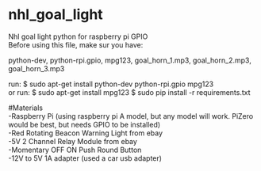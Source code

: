 # nhl_goal_light
Nhl goal light python for raspberry pi GPIO<br />
Before using this file, make sur you have:

python-dev, python-rpi.gpio, mpg123, goal_horn_1.mp3, goal_horn_2.mp3, goal_horn_3.mp3

run: $ sudo apt-get install python-dev python-rpi.gpio mpg123<br />
or run: $ sudo apt-get install mpg123
        $ sudo pip install -r requirements.txt

#Materials<br />
-Raspberry Pi (using raspberry pi A model, but any model will work. PiZero would be best, but needs GPIO to be installed)<br />
-Red Rotating Beacon Warning Light from ebay<br />
-5V 2 Channel Relay Module from ebay<br />
-Momentary OFF ON Push Round Button<br />
-12V to 5V 1A adapter (used a car usb adapter)<br />
